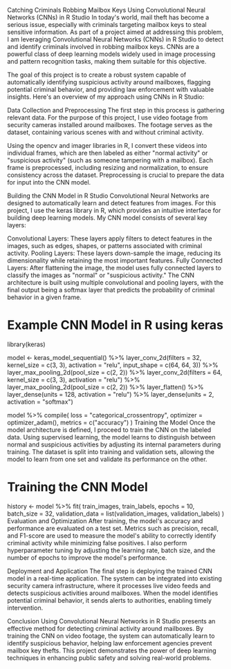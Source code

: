 Catching Criminals Robbing Mailbox Keys Using Convolutional Neural Networks (CNNs) in R Studio
In today's world, mail theft has become a serious issue, especially with criminals targeting mailbox keys to steal sensitive information. As part of a project aimed at addressing this problem, I am leveraging Convolutional Neural Networks (CNNs) in R Studio to detect and identify criminals involved in robbing mailbox keys. CNNs are a powerful class of deep learning models widely used in image processing and pattern recognition tasks, making them suitable for this objective.

The goal of this project is to create a robust system capable of automatically identifying suspicious activity around mailboxes, flagging potential criminal behavior, and providing law enforcement with valuable insights. Here's an overview of my approach using CNNs in R Studio:

Data Collection and Preprocessing
The first step in this process is gathering relevant data. For the purpose of this project, I use video footage from security cameras installed around mailboxes. The footage serves as the dataset, containing various scenes with and without criminal activity.

Using the opencv and imager libraries in R, I convert these videos into individual frames, which are then labeled as either "normal activity" or "suspicious activity" (such as someone tampering with a mailbox). Each frame is preprocessed, including resizing and normalization, to ensure consistency across the dataset. Preprocessing is crucial to prepare the data for input into the CNN model.

Building the CNN Model in R Studio
Convolutional Neural Networks are designed to automatically learn and detect features from images. For this project, I use the keras library in R, which provides an intuitive interface for building deep learning models. My CNN model consists of several key layers:

Convolutional Layers: These layers apply filters to detect features in the images, such as edges, shapes, or patterns associated with criminal activity.
Pooling Layers: These layers down-sample the image, reducing its dimensionality while retaining the most important features.
Fully Connected Layers: After flattening the image, the model uses fully connected layers to classify the images as "normal" or "suspicious activity."
The CNN architecture is built using multiple convolutional and pooling layers, with the final output being a softmax layer that predicts the probability of criminal behavior in a given frame.


# Example CNN Model in R using keras
library(keras)

model <- keras_model_sequential() %>%
  layer_conv_2d(filters = 32, kernel_size = c(3, 3), activation = "relu", input_shape = c(64, 64, 3)) %>%
  layer_max_pooling_2d(pool_size = c(2, 2)) %>%
  layer_conv_2d(filters = 64, kernel_size = c(3, 3), activation = "relu") %>%
  layer_max_pooling_2d(pool_size = c(2, 2)) %>%
  layer_flatten() %>%
  layer_dense(units = 128, activation = "relu") %>%
  layer_dense(units = 2, activation = "softmax")

model %>% compile(
  loss = "categorical_crossentropy",
  optimizer = optimizer_adam(),
  metrics = c("accuracy")
)
Training the Model
Once the model architecture is defined, I proceed to train the CNN on the labeled data. Using supervised learning, the model learns to distinguish between normal and suspicious activities by adjusting its internal parameters during training. The dataset is split into training and validation sets, allowing the model to learn from one set and validate its performance on the other.


# Training the CNN Model
history <- model %>% fit(
  train_images, train_labels,
  epochs = 10,
  batch_size = 32,
  validation_data = list(validation_images, validation_labels)
)
Evaluation and Optimization
After training, the model's accuracy and performance are evaluated on a test set. Metrics such as precision, recall, and F1-score are used to measure the model's ability to correctly identify criminal activity while minimizing false positives. I also perform hyperparameter tuning by adjusting the learning rate, batch size, and the number of epochs to improve the model's performance.

Deployment and Application
The final step is deploying the trained CNN model in a real-time application. The system can be integrated into existing security camera infrastructure, where it processes live video feeds and detects suspicious activities around mailboxes. When the model identifies potential criminal behavior, it sends alerts to authorities, enabling timely intervention.

Conclusion
Using Convolutional Neural Networks in R Studio presents an effective method for detecting criminal activity around mailboxes. By training the CNN on video footage, the system can automatically learn to identify suspicious behavior, helping law enforcement agencies prevent mailbox key thefts. This project demonstrates the power of deep learning techniques in enhancing public safety and solving real-world problems.

